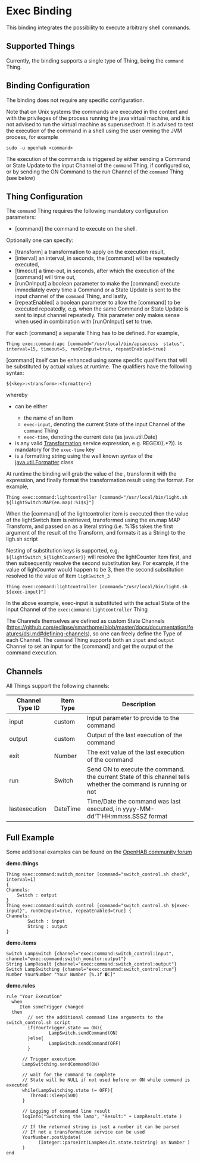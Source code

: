 # Exec Binding

This binding integrates the possibility to execute arbitrary shell commands.

## Supported Things

Currently, the binding supports a single type of Thing, being the `command` Thing.

## Binding Configuration

The binding does not require any specific configuration.

Note that on Unix systems the commands are executed in the context and with the privileges of the process running the java virtual machine, and it is not advised to run the virtual machine as superuser/root. It is advised to test the execution of the command in a shell using the user owning the JVM process, for example

```
sudo -u openhab <command>
```

The execution of the commands is triggered by either sending a Command or State Update to the input Channel of the `command` Thing, if configured so, or by sending the ON Command to the run Channel of the `command` Thing (see below)

## Thing Configuration

The `command` Thing requires the following mandatory configuration parameters:

- [command] the command to execute on the shell. 

Optionally one can specify:

- [transform] a transformation to apply on the execution result, 
- [interval] an interval, in seconds, the [command] will be repeatedly executed, 
- [timeout] a time-out, in seconds, after which the execution of the [command] will time out,
- [runOnInput] a boolean parameter to make the [command] execute immediately every time a Command or a State Update is sent to the input channel of the `command` Thing, and lastly, 
- [repeatEnabled] a boolean parameter to allow the [command] to be executed repeatedly, e.g. when the same Command or State Update is sent to input channel repeatedly. This parameter only makes sense when used in combination with [runOnInput] set to true.

For each [command] a separate Thing has to be defined. For example,

```
Thing exec:command:apc [command="/usr/local/bin/apcaccess  status", interval=15, timeout=5, runOnInput=true, repeatEnabled=true]
```

[command] itself can be enhanced using some specific qualifiers that will be substituted by actual values at runtime. The qualifiers have the following syntax:

`${<key>:<transform>:<formatter>}`

whereby 

- <key> can be either
     - the name of an Item
     - `exec-input`, denoting the current State of the input Channel of the `command` Thing
     - `exec-time`, denoting the current date (as java.util.Date)     
- <transform> is any valid [Transformation](https://docs.openhab.org/addons/transformations.html) service expression, e.g. REGEX((.*?)). <transform> is mandatory for the `exec-time` key
- <formatter> is a formatting string using the well known syntax of the [java.util.Formatter](http://docs.oracle.com/javase/7/docs/api/java/util/Formatter.html#syntax) class

At runtime the binding will grab the value of the <key>, transform it with the <transform> expression, and finally format the transformation result using the <formatter> format. For example,

```
Thing exec:command:lightcontroller [command="/usr/local/bin/light.sh  ${lightSwitch:MAP(en.map):%1$s}"]
```

When the [command] of the lightcontroller item is executed then the value of the lightSwitch Item is retrieved, transformed using the en.map MAP Transform, and passed on as a literal string (i.e. %1$s takes the first argument of the result of the Transform, and formats it as a String) to the ligh.sh script

Nesting of substitution keys is supported, e.g. `${lightSwitch_${lightCounter}}` will resolve the lightCounter Item first, and then subsequently resolve the second substitution key. For example, if the value of lighCounter would happen to be 3, then the second substitution resolved to the value of Item `lighSwitch_3`

```
Thing exec:command:lightcontroller [command="/usr/local/bin/light.sh  ${exec-input}"]
```

In the above example, exec-input is substituted with the actual State of the input Channel of the `exec:command:lightcontroller` Thing

The Channels themselves are defined as custom State Channels (https://github.com/eclipse/smarthome/blob/master/docs/documentation/features/dsl.md#defining-channels), so one can freely define the Type of each Channel. The `command` Thing supports both an `input` and `output` Channel to set an input for the [command] and get the output of the command execution.

## Channels

All Things support the following channels:

| Channel Type ID | Item Type    | Description                               |
|-----------------|--------------|-------------------------------------------|
| input           | custom       | Input parameter to provide to the command |
| output          | custom       | Output of the last execution of the command |
| exit            | Number       | The exit value of the last execution of the command |
| run             | Switch       | Send ON to execute the command. the current State of this channel tells whether the command is running or not |
| lastexecution   | DateTime     | Time/Date the command was last executed, in yyyy-MM-dd'T'HH:mm:ss.SSSZ format |

## Full Example

Some additional examples can be found on the [OpenHAB community forum](https://community.openhab.org/t/1-openhab-433mhz-radio-transmitter-tutorial/34977)

**demo.things**

```
Thing exec:command:switch_monitor [command="switch_control.sh check", interval=1]
{
Channels:
    Switch : output
}
Thing exec:command:switch_control [command="switch_control.sh ${exec-input}", runOnInput=true, repeatEnabled=true] {
Channels:
        Switch : input
        String : output
}
```

**demo.items**

```
Switch LampSwitch {channel="exec:command:switch_control:input", channel="exec:command:switch_monitor:output"}
String LampResult {channel="exec:command:switch_control:output"}
Switch LampSwitching {channel="exec:comamnd:switch_control:run"}
Number YourNumber "Your Number [%.1f �C]"
```

**demo.rules**

```
rule "Your Execution"
  when
     Item someTrigger changed
  then
        // set the additional command line arguments to the switch_control.sh script
        if(YourTrigger.state == ON){
                LampSwitch.sendCommand(ON)
        }else{
                LampSwitch.sendCommand(OFF)
        }

      // Trigger execution
      LampSwitching.sendCommand(ON)

      // wait for the command to complete
      // State will be NULL if not used before or ON while command is executed
      while(LampSwitching.state != OFF){
         Thread::sleep(500)
      }
      
      // Logging of command line result
      logInfo("Switching the lamp", "Result:" + LampResult.state )
      
      // If the returned string is just a number it can be parsed
      // If not a transformation service can be used
      YourNumber.postUpdate(
            (Integer::parseInt(LampResult.state.toString) as Number )
      )
end
```